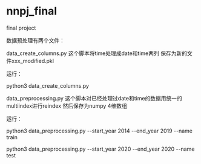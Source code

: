 # nnpj_final
final project

数据预处理有两个文件：

data_create_columns.py 这个脚本将time处理成date和time两列 保存为新的文件xxx_modified.pkl

运行：

python3 data_create_columns.py


data_preprocessing.py 这个脚本对已经处理过date和time的数据用统一的multiindex进行reindex 然后保存为numpy 4维数组

运行：

python3 data_preprocessing.py --start_year 2014 --end_year 2019 --name train

python3 data_preprocessing.py --start_year 2020 --end_year 2020 --name test

